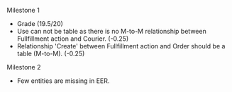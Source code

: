 Milestone 1
* Grade (19.5/20)
* Use can not be table as there is no M-to-M relationship between Fullfillment action and Courier. (-0.25)
* Relationship 'Create' between Fullfillment action and Order should be a table (M-to-M). (-0.25)

Milestone 2
* Few entities are missing in EER.
